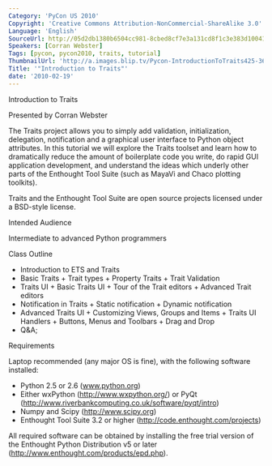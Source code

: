 ```yaml
---
Category: 'PyCon US 2010'
Copyright: 'Creative Commons Attribution-NonCommercial-ShareAlike 3.0'
Language: 'English'
SourceUrl: http://05d2db1380b6504cc981-8cbed8cf7e3a131cd8f1c3e383d10041.r93.cf2.rackcdn.com/pycon-us-2010/235_introduction-to-traits.m4v
Speakers: [Corran Webster]
Tags: [pycon, pycon2010, traits, tutorial]
ThumbnailUrl: 'http://a.images.blip.tv/Pycon-IntroductionToTraits425-362.jpg'
Title: '"Introduction to Traits"'
date: '2010-02-19'
---
```

Introduction to Traits

Presented by Corran Webster

The Traits project allows you to simply add validation, initialization,
delegation, notification and a graphical user interface to Python object
attributes. In this tutorial we will explore the Traits toolset and learn how
to dramatically reduce the amount of boilerplate code you write, do rapid GUI
application development, and understand the ideas which underly other parts of
the Enthought Tool Suite (such as MayaVi and Chaco plotting toolkits).

Traits and the Enthought Tool Suite are open source projects licensed under a
BSD-style license.

Intended Audience

Intermediate to advanced Python programmers

Class Outline

  * Introduction to ETS and Traits 
  * Basic Traits + Trait types + Property Traits + Trait Validation 
  * Traits UI + Basic Traits UI + Tour of the Trait editors + Advanced Trait editors 
  * Notification in Traits + Static notification + Dynamic notification 
  * Advanced Traits UI + Customizing Views, Groups and Items + Traits UI Handlers + Buttons, Menus and Toolbars + Drag and Drop 
  * Q&A;

Requirements

Laptop recommended (any major OS is fine), with the following software
installed:

  * Python 2.5 or 2.6 (www.python.org) 
  * Either wxPython (http://www.wxpython.org/) or PyQt (http://www.riverbankcomputing.co.uk/software/pyqt/intro) 
  * Numpy and Scipy (http://www.scipy.org) 
  * Enthought Tool Suite 3.2 or higher (http://code.enthought.com/projects) 

All required software can be obtained by installing the free trial version of
the Enthought Python Distribution v5 or later
(http://www.enthought.com/products/epd.php).

